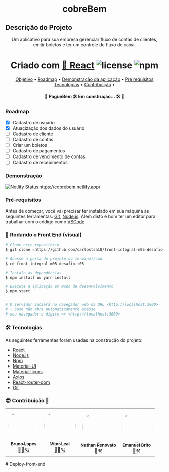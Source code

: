 <h1 align="center">cobreBem</h1>

## Descrição do Projeto

<p align="center">Um aplicativo para sua empresa gerenciar fluxo de contas de clientes, emitir boletos e ter um controle de fluxo de caixa.</p>

<h1 align="center">
  Criado com <a href="https://pt-br.reactjs.org/">🔗 React</a> 
  <img alt="license" src="https://img.shields.io/npm/l/m?color=blue&style=plastic" />
 <img alt="npm" src="https://img.shields.io/npm/v/node?color=blue&logo=Node.js&logoColor=dark%20green">
</h1>

<p align="center">
 <a href="#objetivo">Objetivo</a> •
 <a href="#roadmap">Roadmap</a> • 
 <a href="#Demonstração">Demonstração da aplicação</a> • 
 <a href="#requisitos">Pré requisitos</a>
 <a href="#tecnologias">Tecnologias</a> • 
 <a href="#contribuição">Contribuição</a> • 
</p>

<h4 align="center"> 
	🚧  PagueBem 🛠️ Em construção... 🛠️  🚧
</h4>

### Roadmap

- [x] Cadastro de usuário
- [x] Atuaçização dos dados do usuário
- [ ] Cadastro de cliente
- [ ] Cadastro de contas
- [ ] Criar um boletos
- [ ] Cadastro de pagamentos
- [ ] Cadastro de vencimento de contas
- [ ] Cadastro de recebimentos

### Demonstração

[![Netlify Status](https://api.netlify.com/api/v1/badges/2dbf7a23-ccd5-4ed8-bd97-c8a7d0218f69/deploy-status)](https://app.netlify.com/sites/cobrebem/deploys)
https://cobrebem.netlify.app/
### Pré-requisitos

Antes de começar, você vai precisar ter instalado em sua máquina as seguintes ferramentas:
[Git](https://git-scm.com), [Node.js](https://nodejs.org/en/).
Além disto é bom ter um editor para trabalhar com o código como [VSCode](https://code.visualstudio.com/)

### 🎲 Rodando o Front End (visual)

```bash
# Clone este repositório
$ git clone <https://github.com/carlostsa10/front-integral-m05-desafio-t05>

# Acesse a pasta do projeto no terminal/cmd
$ cd front-integral-m05-desafio-t05

# Instale as dependências
$ npm install ou yarn install

# Execute a aplicação em modo de desenvolvimento
$ npm start


# O servidor inciará no navegador web na URL <http://localhost:3000>
# - caso não abra automaticamente acesse
# seu navegador e digite => <http://localhost:3000>
```

### 🛠 Tecnologias

As seguintes ferramentas foram usadas na construção do projeto:

- [React](https://pt-br.reactjs.org/)
- [Node.js](https://nodejs.org/en/)
- [Npm](https://www.npmjs.com/)
- [Material-UI](https://material-ui.com/)
- [Material-icons](https://material-ui.com/icons/)
- [Axios](https://axios-http.com/ptbr/docs/intro)
- [React-router-dom](https://reacttraining.com/react-router/web/guides/quick-start)
- [Git](https://git-scm.com/)

### 😎 Contribuição 🫡

<table align="center">
  <tr>
    <td align="center"><a href="https://www.linkedin.com/in/bruno-mantovan-lopes-c501a54tb532/"><img style="border-radius: 50%;" src="https://media-exp1.licdn.com/dms/image/C5603AQGs4gfsUgi4WQ/profile-displayphoto-shrink_200_200/0/1636651604795?e=1659571200&v=beta&t=4Gh0k6tGu2paUWWB2Y3MrRCHLMdkZOgkPpKAybGUVPI" width="100px;" alt=""/><br /><sub><b>Bruno Lopes</b></sub></a><br /><a href="https://www.linkedin.com/in/bruno-mantovan-lopes-c501a54tb532/" title="PagueBem">👨‍🚀🪐</a></td>
    <td align="center"><a href="https://www.linkedin.com/in/leal-vitor/"><img style="border-radius: 50%;" src="https://media-exp1.licdn.com/dms/image/C5603AQGqvNU8UAFDtQ/profile-displayphoto-shrink_200_200/0/1600025304427?e=1659571200&v=beta&t=7TL3QFZcSm9AaBpJtJJ3EzN6YXb8NW-QERxwLbu-aaQ" width="100px;" alt=""/><br /><sub><b>Vitor Leal</b></sub></a><br /><a href="https://www.linkedin.com/in/leal-vitor/" title="PagueBem">👨‍🚀🪐</a></td>
    <td align="center"><a href="https://www.linkedin.com/in/nathan-renovato/"><img style="border-radius: 50%;" src="https://media-exp1.licdn.com/dms/image/C4E03AQHaFrbUGtT55g/profile-displayphoto-shrink_200_200/0/1638554108793?e=1659571200&v=beta&t=G0m78h9U2qZuyjccBTipsqEfdz0FPvEzxzDjgyAitoA" width="100px;" alt=""/><br /><sub><b>Nathan Renovato</b></sub></a><br /><a href="https://www.linkedin.com/in/nathan-renovato/" title="PagueBem">🚀⚒️</a></td>
     <td align="center"><a href="https://www.linkedin.com/in/emanuelbrit-o/"><img style="border-radius: 50%;" src="https://media-exp1.licdn.com/dms/image/D5635AQExOL1mIaGZ9Q/profile-framedphoto-shrink_200_200/0/1639080070708?e=1654542000&v=beta&t=9XZQ19qlcQsPUYHb7_E78rlA9BIpTJ-l5EmCcoXJGog" width="100px;" alt=""/><br /><sub><b>Emanuel Brito</b></sub></a><br /><a href="https://www.linkedin.com/in/emanuelbrit-o/" title="PagueBem">🚀⚒️</a></td>
  </tr>
</table>
# Deploy-front-end
